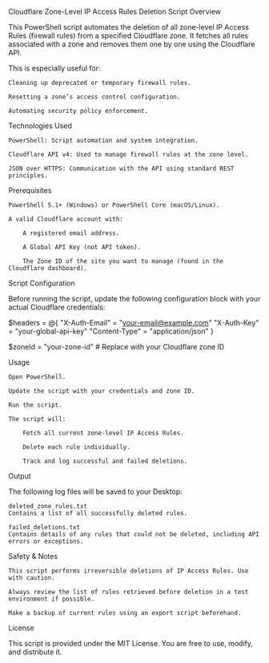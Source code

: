 Cloudflare Zone-Level IP Access Rules Deletion Script
Overview

This PowerShell script automates the deletion of all zone-level IP Access Rules (firewall rules) from a specified Cloudflare zone. It fetches all rules associated with a zone and removes them one by one using the Cloudflare API.

This is especially useful for:

    Cleaning up deprecated or temporary firewall rules.

    Resetting a zone’s access control configuration.

    Automating security policy enforcement.

Technologies Used

    PowerShell: Script automation and system integration.

    Cloudflare API v4: Used to manage firewall rules at the zone level.

    JSON over HTTPS: Communication with the API using standard REST principles.

Prerequisites

    PowerShell 5.1+ (Windows) or PowerShell Core (macOS/Linux).

    A valid Cloudflare account with:

        A registered email address.

        A Global API Key (not API token).

        The Zone ID of the site you want to manage (found in the Cloudflare dashboard).

Script Configuration

Before running the script, update the following configuration block with your actual Cloudflare credentials:

$headers = @{
  "X-Auth-Email" = "your-email@example.com"
  "X-Auth-Key"   = "your-global-api-key"
  "Content-Type" = "application/json"
}

$zoneId = "your-zone-id"  # Replace with your Cloudflare zone ID

Usage

    Open PowerShell.

    Update the script with your credentials and zone ID.

    Run the script.

    The script will:

        Fetch all current zone-level IP Access Rules.

        Delete each rule individually.

        Track and log successful and failed deletions.

Output

The following log files will be saved to your Desktop:

    deleted_zone_rules.txt
    Contains a list of all successfully deleted rules.

    failed_deletions.txt
    Contains details of any rules that could not be deleted, including API errors or exceptions.

Safety & Notes

    This script performs irreversible deletions of IP Access Rules. Use with caution.

    Always review the list of rules retrieved before deletion in a test environment if possible.

    Make a backup of current rules using an export script beforehand.

License

This script is provided under the MIT License. You are free to use, modify, and distribute it.
